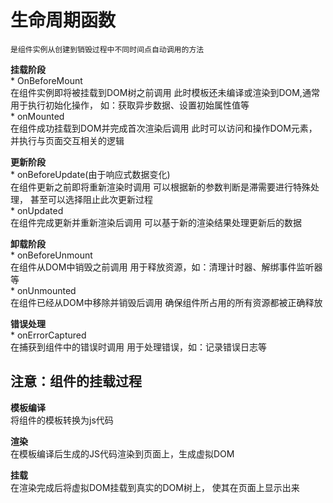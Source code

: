 # 生命周期函数
    是组件实例从创建到销毁过程中不同时间点自动调用的方法

**挂载阶段**  
    * OnBeforeMount  
        在组件实例即将被挂载到DOM树之前调用
        此时模板还未编译或渲染到DOM,通常用于执行初始化操作，
        如：获取异步数据、设置初始属性值等  
    * onMounted  
        在组件成功挂载到DOM并完成首次渲染后调用
        此时可以访问和操作DOM元素，
        并执行与页面交互相关的逻辑  

**更新阶段**  
    * onBeforeUpdate(由于响应式数据变化)  
        在组件更新之前即将重新渲染时调用
        可以根据新的参数判断是滞需要进行特殊处理，
        甚至可以选择阻止此次更新过程  
    * onUpdated  
        在组件完成更新并重新渲染后调用
        可以基于新的渲染结果处理更新后的数据  

**卸载阶段**  
    * onBeforeUnmount  
        在组件从DOM中销毁之前调用
        用于释放资源，如：清理计时器、解绑事件监听器等  
    * onUnmounted   
        在组件已经从DOM中移除并销毁后调用
        确保组件所占用的所有资源都被正确释放  

**错误处理**  
    * onErrorCaptured  
        在捕获到组件中的错误时调用
        用于处理错误，如：记录错误日志等  

## 注意：组件的挂载过程  

**模板编译**  
    将组件的模板转换为js代码  

**渲染**  
    在模板编译后生成的JS代码渲染到页面上，生成虚拟DOM  

**挂载**  
    在渲染完成后将虚拟DOM挂载到真实的DOM树上，
    使其在页面上显示出来  

